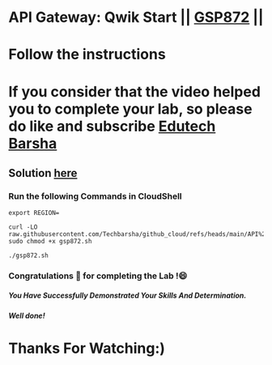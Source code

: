 # API Gateway: Qwik Start || [GSP872](https://www.cloudskillsboost.google/focuses/17996?parent=catalog) ||
# Follow the instructions

# If you consider that the video helped you to complete your lab, so please do like and subscribe [Edutech Barsha](https://www.youtube.com/@edutechbarsha)
## Solution [here](https://youtu.be/B_yaZVAnMSA)

### Run the following Commands in CloudShell
```
export REGION=
```
```
curl -LO raw.githubusercontent.com/Techbarsha/github_cloud/refs/heads/main/API%20Gateway%3A%20Qwik%20Start/gsp872.sh
sudo chmod +x gsp872.sh

./gsp872.sh
```
### Congratulations 🎉 for completing the Lab !😄

##### *You Have Successfully Demonstrated Your Skills And Determination.*

#### *Well done!*

# Thanks For Watching:)
